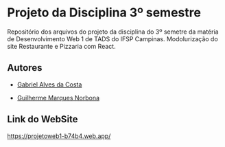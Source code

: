# Projeto da Disciplina 3º semestre
Repositório dos arquivos do projeto da disciplina do 3º semetre da matéria de Desenvolvimento Web 1 de TADS do IFSP Campinas. Modolurização do site Restaurante e Pizzaria com React.

## Autores

- [Gabriel Alves da Costa]()

- [Guilherme Marques Norbona](https://github.com/guinorbona)

## Link do WebSite

https://projetoweb1-b74b4.web.app/
